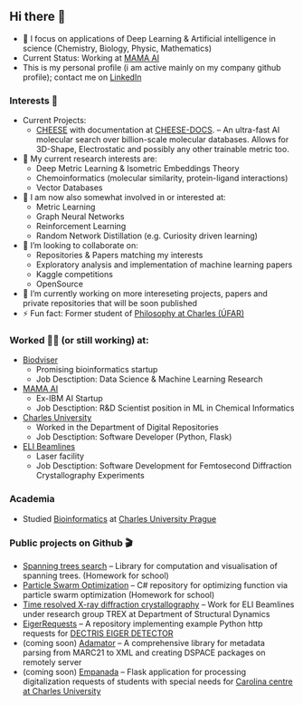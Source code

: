 ## Hi there 👋
- 🧬 I focus on applications of Deep Learning & Artificial intelligence in science (Chemistry, Biology, Physic, Mathematics)
- Current Status: Working at [MAMA AI](https://themama.ai/)
- This is my personal profile (i am active mainly on my company github profile); contact me on [LinkedIn](www.linkedin.com/in/miroslav-lžičař-1b8842b4) 

### Interests 🤩
- Current Projects:
    - [CHEESE](https://cheese.themama.ai/) with documentation at [CHEESE-DOCS](https://cheese-docs.themama.ai/). – An ultra-fast AI molecular search over billion-scale molecular databases. Allows for 3D-Shape, Electrostatic and possibly any other trainable metric too.
- 🔭 My current research interests are:
    - Deep Metric Learning & Isometric Embeddings Theory
    - Chemoinformatics (molecular similarity, protein-ligand interactions)
    - Vector Databases
- 🦘 I am now also somewhat involved in or interested at:
    - Metric Learning
    - Graph Neural Networks
    - Reinforcement Learning
    - Random Network Distillation (e.g. Curiosity driven learning)
- 👯 I’m looking to collaborate on:
    - Repositories & Papers matching my interests
    - Exploratory analysis and implementation of machine learning papers
    - Kaggle competitions
    - OpenSource
- 💬 I’m currently working on more intereseting projects, papers and private repositories that will be soon published
- ⚡ Fun fact: Former student of [Philosophy at Charles (ÚFAR)](https://ufar.ff.cuni.cz/en/department-2/)
### Worked 🧑‍💼 (or still working) at:
- [Biodviser](https://www.biodviser.com/)
    - Promising bioinformatics startup
    - Job Desctiption: Data Science & Machine Learning Research
- [MAMA AI](https://themama.ai/)
    - Ex-IBM AI Startup
    - Job Desctiption: R&D Scientist position in ML in Chemical Informatics
- [Charles University](https://cuni.cz/UKEN-1.html)
    - Worked in the Department of Digital Repositories
    - Job Desctiption: Software Developer (Python, Flask)
- [ELI Beamlines](https://www.eli-beams.eu/)
    - Laser facility 
    - Job Desctiption: Software Development for Femtosecond Diffraction Crystallography Experiments

### Academia
- Studied [Bioinformatics](https://bioinformatika.mff.cuni.cz/program/index.en.html) at [Charles University Prague](https://cuni.cz/UKEN-1.html)

### Public projects on Github 🎬 
- [Spanning trees search](https://github.com/lzicar1/Spanning-trees-search) – Library for computation and visualisation of spanning trees. (Homework for school)
- [Particle Swarm Optimization](https://github.com/lzicar1/Particle-Swarm-Optimization) – C# repository for optimizing function via particle swarm optimization (Homework for school)
- [Time resolved X-ray diffraction crystallography](https://github.com/lzicar1/Time-resolved-X-ray-diffraction-crystallography) – Work for ELI Beamlines under research group TREX at Department of Structural Dynamics
- [EigerRequests](https://github.com/lzicar1/EigerRequests) – A repository implementing example Python http requests for [DECTRIS EIGER DETECTOR](https://www.dectris.com/detectors/x-ray-detectors/)
- (coming soon) [Adamator](https://github.com/UKUK-Repository-Dept/adamator-geobibline) – A comprehensive library for metadata parsing from MARC21 to XML and creating DSPACE packages on remotely server
- (coming soon) [Empanada](https://github.com/UKUK-Repository-Dept/empanada) – Flask application for processing digitalization requests of students with special needs for [Carolina centre at Charles University](https://centrumcarolina.cuni.cz/CCENG-1.html)


<!--
**lzicar1/lzicar1** is a ✨ _special_ ✨ repository because its `README.md` (this file) appears on your GitHub profile.

Here are some ideas to get you started:

- 🔭 I’m currently working on ...
- 🌱 I’m currently learning ...
- 👯 I’m looking to collaborate on ...
- 🤔 I’m looking for help with ...
- 💬 Ask me about ...
- 📫 How to reach me: ...
- 😄 Pronouns: ...
- ⚡ Fun fact: ...
-->
